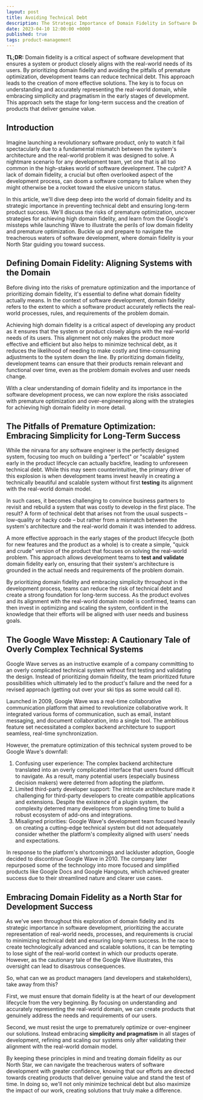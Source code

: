 ```yaml
---
layout: post
title: Avoiding Technical Debt
description: The Strategic Importance of Domain Fidelity in Software Development
date: 2023-04-10 12:00:00 +0000
published: true
tags: product-management
---
```


**TL;DR:** Domain fidelity is a critical aspect of software development that ensures a system or product closely aligns with the real-world needs of its users. By prioritizing domain fidelity and avoiding the pitfalls of premature optimization, development teams can reduce technical debt. This approach leads to the creation of more effective solutions. The key is to focus on understanding and accurately representing the real-world domain, while embracing simplicity and pragmatism in the early stages of development. This approach sets the stage for long-term success and the creation of products that deliver genuine value.

## Introduction

Imagine launching a revolutionary software product, only to watch it fail spectacularly due to a fundamental mismatch between the system's architecture and the real-world problem it was designed to solve. A nightmare scenario for any development team, yet one that is all too common in the high-stakes world of software development. The culprit? A lack of domain fidelity, a crucial but often overlooked aspect of the development process, can doom a software company to failure when they might otherwise be a rocket toward the elusive unicorn status.

In this article, we'll dive deep deep into the world of domain fidelity and its strategic importance in preventing technical debt and ensuring long-term product success. We'll discuss the risks of premature optimization, uncover strategies for achieving high domain fidelity, and learn from the Google's missteps while launching Wave to illustrate the perils of low domain fidelity and premature optimization. Buckle up and prepare to navigate the treacherous waters of software development, where domain fidelity is your North Star guiding you toward success.

## Defining Domain Fidelity: Aligning Systems with the Domain

Before diving into the risks of premature optimization and the importance of prioritizing domain fidelity, it's essential to define what domain fidelity actually means. In the context of software development, domain fidelity refers to the extent to which a software product accurately reflects the real-world processes, rules, and requirements of the problem domain.

Achieving high domain fidelity is a critical aspect of developing any product as it ensures that the system or product closely aligns with the real-world needs of its users. This alignment not only makes the product more effective and efficient but also helps to minimize technical debt, as it reduces the likelihood of needing to make costly and time-consuming adjustments to the system down the line. By prioritizing domain fidelity, development teams can ensure that their products remain relevant and functional over time, even as the problem domain evolves and user needs change.

With a clear understanding of domain fidelity and its importance in the software development process, we can now explore the risks associated with premature optimization and over-engineering along with the strategies for achieving high domain fidelity in more detail.

## The Pitfalls of Premature Optimization: Embracing Simplicity for Long-Term Success

While the nirvana for any software engineer is the perfectly designed system, focusing too much on building a "perfect" or "scalable" system early in the product lifecycle can actually backfire, leading to unforeseen technical debt. While this may seem counterintuitive, the primary driver of this explosion is when development teams invest heavily in creating a technically beautiful and scalable system without first **testing** its alignment with the real-world domain model.

In such cases, it becomes challenging to convince business partners to revisit and rebuild a system that was costly to develop in the first place. The result? A form of technical debt that arises not from the usual suspects – low-quality or hacky code – but rather from a mismatch between the system's architecture and the real-world domain it was intended to address.

A more effective approach in the early stages of the product lifecycle (both for new features and the product as a whole) is to create a simple, "quick and crude" version of the product that focuses on solving the real-world problem. This approach allows development teams to **test and validate** domain fidelity early on, ensuring that their system's architecture is grounded in the actual needs and requirements of the problem domain.

By prioritizing domain fidelity and embracing simplicity throughout in the development process, teams can reduce the risk of technical debt and create a strong foundation for long-term success. As the product evolves and its alignment with the real-world domain model is confirmed, teams can then invest in optimizing and scaling the system, confident in the knowledge that their efforts will be aligned with user needs and business goals.

## The Google Wave Misstep: A Cautionary Tale of Overly Complex Technical Systems

Google Wave serves as an instructive example of a company committing to an overly complicated technical system without first testing and validating the design. Instead of prioritizing domain fidelity, the team prioritized future possibilities which ultimately led to the product's failure and the need for a revised approach (getting out over your ski tips as some would call it).

Launched in 2009, Google Wave was a real-time collaborative communication platform that aimed to revolutionize collaborative work. It integrated various forms of communication, such as email, instant messaging, and document collaboration, into a single tool. The ambitious feature set necessitated a complex backend architecture to support seamless, real-time synchronization.

However, the premature optimization of this technical system proved to be Google Wave's downfall:
1. Confusing user experience: The complex backend architecture translated into an overly complicated interface that users found difficult to navigate. As a result, many potential users (especially business decision makers) were deterred from adopting the platform.
2. Limited third-party developer support: The intricate architecture made it challenging for third-party developers to create compatible applications and extensions. Despite the existence of a plugin system, the complexity deterred many developers from spending time to build a robust ecosystem of add-ons and integrations.
3. Misaligned priorities: Google Wave's development team focused heavily on creating a cutting-edge technical system but did not adequately consider whether the platform's complexity aligned with users' needs and expectations.

In response to the platform's shortcomings and lackluster adoption, Google decided to discontinue Google Wave in 2010. The company later repurposed some of the technology into more focused and simplified products like Google Docs and Google Hangouts, which achieved greater success due to their streamlined nature and clearer use cases.

## Embracing Domain Fidelity as a North Star for Development Success

As we've seen throughout this exploration of domain fidelity and its strategic importance in software development, prioritizing the accurate representation of real-world needs, processes, and requirements is crucial to minimizing technical debt and ensuring long-term success. In the race to create technologically advanced and scalable solutions, it can be tempting to lose sight of the real-world context in which our products operate. However, as the cautionary tale of the Google Wave illustrates, this oversight can lead to disastrous consequences.

So, what can we as product managers (and developers and stakeholders), take away from this?

First, we must ensure that domain fidelity is at the heart of our development lifecycle from the very beginning. By focusing on understanding and accurately representing the real-world domain, we can create products that genuinely address the needs and requirements of our users.

Second, we must resist the urge to prematurely optimize or over-engineer our solutions. Instead embracing **simplicity and pragmatism** in all stages of development, refining and scaling our systems only after validating their alignment with the real-world domain model.

By keeping these principles in mind and treating domain fidelity as our North Star, we can navigate the treacherous waters of software development with greater confidence, knowing that our efforts are directed towards creating products that deliver genuine value and stand the test of time. In doing so, we'll not only minimize technical debt but also maximize the impact of our work, creating solutions that truly make a difference.

